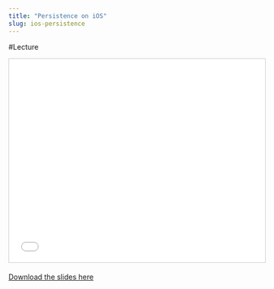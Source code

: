 ```yaml
---
title: "Persistence on iOS"
slug: ios-persistence
---
```


#Lecture

<iframe src="//www.slideshare.net/slideshow/embed_code/key/2b0n7dNunmDBZh" width="100%" height="400" frameborder="0" marginwidth="0" marginheight="0" scrolling="no" style="border:1px solid #CCC; border-width:1px; margin-bottom:5px; max-width: 100%;" allowfullscreen></iframe>

[Download the slides here](https://s3.amazonaws.com/mgwu-misc/MS-17/Slides/Persistence-iOS.pdf)